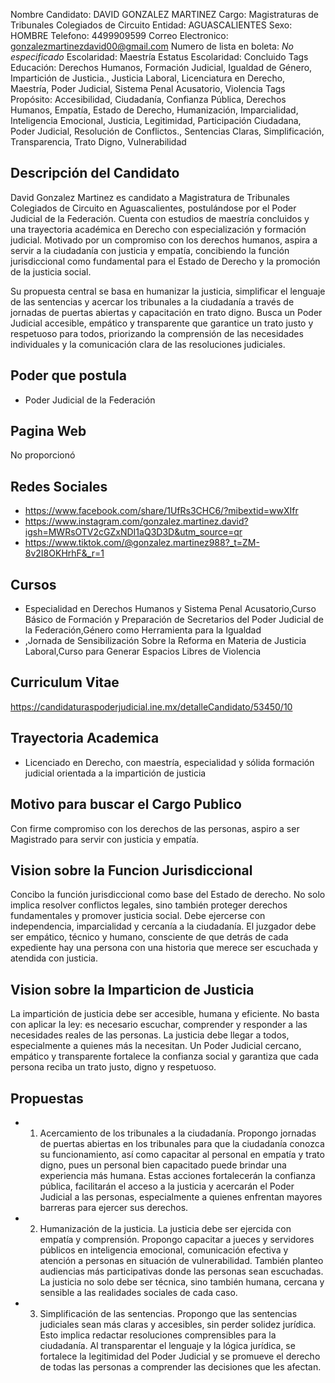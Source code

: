 Nombre Candidato: DAVID GONZALEZ MARTINEZ
Cargo: Magistraturas de Tribunales Colegiados de Circuito
Entidad: AGUASCALIENTES
Sexo: HOMBRE
Telefono: 4499909599
Correo Electronico: gonzalezmartinezdavid00@gmail.com
Numero de lista en boleta: *No especificado*
Escolaridad: Maestría
Estatus Escolaridad: Concluido
Tags Educación: Derechos Humanos, Formación Judicial, Igualdad de Género, Impartición de Justicia., Justicia Laboral, Licenciatura en Derecho, Maestría, Poder Judicial, Sistema Penal Acusatorio, Violencia
Tags Propósito: Accesibilidad, Ciudadanía, Confianza Pública, Derechos Humanos, Empatía, Estado de Derecho, Humanización, Imparcialidad, Inteligencia Emocional, Justicia, Legitimidad, Participación Ciudadana, Poder Judicial, Resolución de Conflictos., Sentencias Claras, Simplificación, Transparencia, Trato Digno, Vulnerabilidad


## Descripción del Candidato 

David Gonzalez Martinez es candidato a Magistratura de Tribunales Colegiados de Circuito en Aguascalientes, postulándose por el Poder Judicial de la Federación. Cuenta con estudios de maestría concluidos y una trayectoria académica en Derecho con especialización y formación judicial. Motivado por un compromiso con los derechos humanos, aspira a servir a la ciudadanía con justicia y empatía, concibiendo la función jurisdiccional como fundamental para el Estado de Derecho y la promoción de la justicia social.

Su propuesta central se basa en humanizar la justicia, simplificar el lenguaje de las sentencias y acercar los tribunales a la ciudadanía a través de jornadas de puertas abiertas y capacitación en trato digno. Busca un Poder Judicial accesible, empático y transparente que garantice un trato justo y respetuoso para todos, priorizando la comprensión de las necesidades individuales y la comunicación clara de las resoluciones judiciales.


## Poder que postula

- Poder Judicial de la Federación


## Pagina Web

No proporcionó


## Redes Sociales

- https://www.facebook.com/share/1UfRs3CHC6/?mibextid=wwXIfr
- https://www.instagram.com/gonzalez.martinez.david?igsh=MWRsOTV2cGZxNDI1aQ3D3D&utm_source=qr
- https://www.tiktok.com/@gonzalez.martinez988?_t=ZM-8v2I8OKHrhF&_r=1


## Cursos

- Especialidad en Derechos Humanos y Sistema Penal Acusatorio,Curso Básico de Formación y Preparación de Secretarios del Poder Judicial de la Federación,Género como Herramienta para la Igualdad
- ,Jornada de Sensibilización Sobre la Reforma en Materia de Justicia Laboral,Curso para Generar Espacios Libres de Violencia


## Curriculum Vitae

https://candidaturaspoderjudicial.ine.mx/detalleCandidato/53450/10


## Trayectoria Academica

- Licenciado en Derecho, con maestría, especialidad y sólida formación judicial orientada a la impartición de justicia


## Motivo para buscar el Cargo Publico

Con firme compromiso con los derechos de las personas, aspiro a ser Magistrado para servir con justicia y empatía.


## Vision sobre la Funcion Jurisdiccional

Concibo la función jurisdiccional como base del Estado de derecho. No solo implica resolver conflictos legales, sino también proteger derechos fundamentales y promover justicia social. Debe ejercerse con independencia, imparcialidad y cercanía a la ciudadanía. El juzgador debe ser empático, técnico y humano, consciente de que detrás de cada expediente hay una persona con una historia que merece ser escuchada y atendida con justicia.


## Vision sobre la Imparticion de Justicia

La impartición de justicia debe ser accesible, humana y eficiente. No basta con aplicar la ley: es necesario escuchar, comprender y responder a las necesidades reales de las personas. La justicia debe llegar a todos, especialmente a quienes más la necesitan. Un Poder Judicial cercano, empático y transparente fortalece la confianza social y garantiza que cada persona reciba un trato justo, digno y respetuoso.


## Propuestas

- 1. Acercamiento de los tribunales a la ciudadanía. Propongo jornadas de puertas abiertas en los tribunales para que la ciudadanía conozca su funcionamiento, así como capacitar al personal en empatía y trato digno, pues un personal bien capacitado puede brindar una experiencia más humana. Estas acciones fortalecerán la confianza pública, facilitarán el acceso a la justicia y acercarán el Poder Judicial a las personas, especialmente a quienes enfrentan mayores barreras para ejercer sus derechos.
- 2. Humanización de la justicia. La justicia debe ser ejercida con empatía y comprensión. Propongo capacitar a jueces y servidores públicos en inteligencia emocional, comunicación efectiva y atención a personas en situación de vulnerabilidad. También planteo audiencias más participativas donde las personas sean escuchadas. La justicia no solo debe ser técnica, sino también humana, cercana y sensible a las realidades sociales de cada caso.
- 3. Simplificación de las sentencias. Propongo que las sentencias judiciales sean más claras y accesibles, sin perder solidez jurídica. Esto implica redactar resoluciones comprensibles para la ciudadanía. Al transparentar el lenguaje y la lógica jurídica, se fortalece la legitimidad del Poder Judicial y se promueve el derecho de todas las personas a comprender las decisiones que les afectan.

